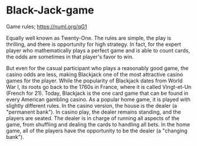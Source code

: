 # Black-Jack-game
Game rules; https://numl.org/qG1

Equally well known as Twenty-One. The rules are simple, the play is thrilling, and there is opportunity for high strategy. 
In fact, for the expert player who mathematically plays a perfect game and is able to count cards, the odds are sometimes in that player's favor to win.

But even for the casual participant who plays a reasonably good game, the casino odds are less, making Blackjack one of the most attractive casino games for the player. 
While the popularity of Blackjack dates from World War I, its roots go back to the 1760s in France, where it is called Vingt-et-Un (French for 21). 
Today, Blackjack is the one card game that can be found in every American gambling casino. 
As a popular home game, it is played with slightly different rules. In the casino version, the house is the dealer (a "permanent bank"). 
In casino play, the dealer remains standing, and the players are seated. 
The dealer is in charge of running all aspects of the game, from shuffling and dealing the cards to handling all bets. 
In the home game, all of the players have the opportunity to be the dealer (a "changing bank").
